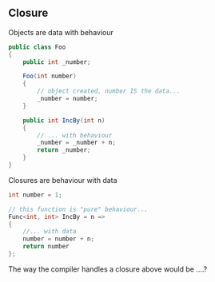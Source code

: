 ## Closure

Objects are data with behaviour

```c#
public class Foo 
{
    public int _number;

    Foo(int number)
    {
        // object created, number IS the data...
        _number = number;
    }

    public int IncBy(int n)
    {
        // ... with behaviour
        _number = _number + n;
        return _number;
    }
}
```

Closures are behaviour with data

```c#
int number = 1;

// this function is "pure" behaviour...
Func<int, int> IncBy = n =>
{
    //... with data
    number = number + n;
    return number
};
```

The way the compiler handles a closure above would be ....?

